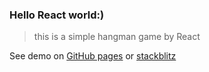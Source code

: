 ### Hello React world:)
> this is a simple hangman game by React

See demo on [GitHub pages](https://alirezabs.github.io/simple-hangman-game/) or [stackblitz](https://stackblitz.com/edit/react-fkv6yl) 
